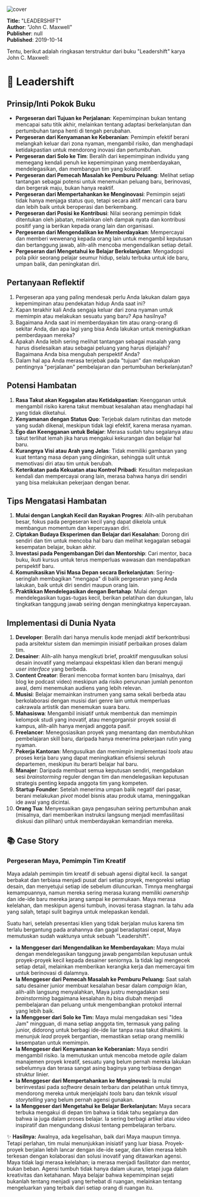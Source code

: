 
![cover](https://dummyimage.com/60x80/ffd9ff/7375ab.jpg)



**Title:** "LEADERSHIFT"  
**Author**: "John C. Maxwell"  
**Publisher**: null  
**Published**: 2019-10-14  

Tentu, berikut adalah ringkasan terstruktur dari buku "Leadershift" karya John C. Maxwell:

# 📖 Leadershift

## Prinsip/Inti Pokok Buku
*   **Pergeseran dari Tujuan ke Perjalanan**: Kepemimpinan bukan tentang mencapai satu titik akhir, melainkan tentang adaptasi berkelanjutan dan pertumbuhan tanpa henti di tengah perubahan.
*   **Pergeseran dari Kenyamanan ke Keberanian**: Pemimpin efektif berani melangkah keluar dari zona nyaman, mengambil risiko, dan menghadapi ketidakpastian untuk mendorong inovasi dan pertumbuhan.
*   **Pergeseran dari Solo ke Tim**: Beralih dari kepemimpinan individu yang memegang kendali penuh ke kepemimpinan yang memberdayakan, mendelegasikan, dan membangun tim yang kolaboratif.
*   **Pergeseran dari Pemecah Masalah ke Pemburu Peluang**: Melihat setiap tantangan sebagai potensi untuk menemukan peluang baru, berinovasi, dan bergerak maju, bukan hanya reaktif.
*   **Pergeseran dari Mempertahankan ke Menginovasi**: Pemimpin sejati tidak hanya menjaga status quo, tetapi secara aktif mencari cara baru dan lebih baik untuk beroperasi dan berkembang.
*   **Pergeseran dari Posisi ke Kontribusi**: Nilai seorang pemimpin tidak ditentukan oleh jabatan, melainkan oleh dampak nyata dan kontribusi positif yang ia berikan kepada orang lain dan organisasi.
*   **Pergeseran dari Mengendalikan ke Memberdayakan**: Mempercayai dan memberi wewenang kepada orang lain untuk mengambil keputusan dan bertanggung jawab, alih-alih mencoba mengendalikan setiap detail.
*   **Pergeseran dari Mengetahui ke Belajar Berkelanjutan**: Mengadopsi pola pikir seorang pelajar seumur hidup, selalu terbuka untuk ide baru, umpan balik, dan peningkatan diri.

## Pertanyaan Reflektif
1.  Pergeseran apa yang paling mendesak perlu Anda lakukan dalam gaya kepemimpinan atau pendekatan hidup Anda saat ini?
2.  Kapan terakhir kali Anda sengaja keluar dari zona nyaman untuk memimpin atau melakukan sesuatu yang baru? Apa hasilnya?
3.  Bagaimana Anda saat ini memberdayakan tim atau orang-orang di sekitar Anda, dan apa lagi yang bisa Anda lakukan untuk meningkatkan pemberdayaan mereka?
4.  Apakah Anda lebih sering melihat tantangan sebagai masalah yang harus diselesaikan atau sebagai peluang yang harus dijelajahi? Bagaimana Anda bisa mengubah perspektif Anda?
5.  Dalam hal apa Anda merasa terjebak pada "tujuan" dan melupakan pentingnya "perjalanan" pembelajaran dan pertumbuhan berkelanjutan?

## Potensi Hambatan
1.  **Rasa Takut akan Kegagalan atau Ketidakpastian**: Keengganan untuk mengambil risiko karena takut membuat kesalahan atau menghadapi hal yang tidak diketahui.
2.  **Kenyamanan dengan Status Quo**: Terjebak dalam rutinitas dan metode yang sudah dikenal, meskipun tidak lagi efektif, karena merasa nyaman.
3.  **Ego dan Keengganan untuk Belajar**: Merasa sudah tahu segalanya atau takut terlihat lemah jika harus mengakui kekurangan dan belajar hal baru.
4.  **Kurangnya Visi atau Arah yang Jelas**: Tidak memiliki gambaran yang kuat tentang masa depan yang diinginkan, sehingga sulit untuk memotivasi diri atau tim untuk berubah.
5.  **Keterikatan pada Kekuatan atau Kontrol Pribadi**: Kesulitan melepaskan kendali dan mempercayai orang lain, merasa bahwa hanya diri sendiri yang bisa melakukan pekerjaan dengan benar.

## Tips Mengatasi Hambatan
1.  **Mulai dengan Langkah Kecil dan Rayakan Progres**: Alih-alih perubahan besar, fokus pada pergeseran kecil yang dapat dikelola untuk membangun momentum dan kepercayaan diri.
2.  **Ciptakan Budaya Eksperimen dan Belajar dari Kesalahan**: Dorong diri sendiri dan tim untuk mencoba hal baru dan melihat kegagalan sebagai kesempatan belajar, bukan akhir.
3.  **Investasi pada Pengembangan Diri dan Mentorship**: Cari mentor, baca buku, ikuti kursus untuk terus memperluas wawasan dan mendapatkan perspektif baru.
4.  **Komunikasikan Visi Masa Depan secara Berkelanjutan**: Sering-seringlah membagikan "mengapa" di balik pergeseran yang Anda lakukan, baik untuk diri sendiri maupun orang lain.
5.  **Praktikkan Mendelegasikan dengan Bertahap**: Mulai dengan mendelegasikan tugas-tugas kecil, berikan pelatihan dan dukungan, lalu tingkatkan tanggung jawab seiring dengan meningkatnya kepercayaan.

## Implementasi di Dunia Nyata
1.  **Developer**: Beralih dari hanya menulis kode menjadi aktif berkontribusi pada arsitektur sistem dan memimpin inisiatif perbaikan proses dalam tim.
2.  **Desainer**: Alih-alih hanya mengikuti brief, proaktif mengusulkan solusi desain inovatif yang melampaui ekspektasi klien dan berani menguji *user interface* yang berbeda.
3.  **Content Creator**: Berani mencoba format konten baru (misalnya, dari blog ke podcast video) meskipun ada risiko penurunan jumlah penonton awal, demi menemukan audiens yang lebih relevan.
4.  **Musisi**: Belajar memainkan instrumen yang sama sekali berbeda atau berkolaborasi dengan musisi dari genre lain untuk memperluas cakrawala artistik dan menemukan suara baru.
5.  **Mahasiswa**: Mengambil inisiatif untuk membentuk dan memimpin kelompok studi yang inovatif, atau mengorganisir proyek sosial di kampus, alih-alih hanya menjadi anggota pasif.
6.  **Freelancer**: Menegosiasikan proyek yang menantang dan membutuhkan pembelajaran skill baru, daripada hanya menerima pekerjaan rutin yang nyaman.
7.  **Pekerja Kantoran**: Mengusulkan dan memimpin implementasi *tools* atau proses kerja baru yang dapat meningkatkan efisiensi seluruh departemen, meskipun itu berarti belajar hal baru.
8.  **Manajer**: Daripada membuat semua keputusan sendiri, mengadakan sesi *brainstorming* reguler dengan tim dan mendelegasikan keputusan strategis penting kepada anggota tim yang kompeten.
9.  **Startup Founder**: Setelah menerima umpan balik negatif dari pasar, berani melakukan *pivot* model bisnis atau produk utama, meninggalkan ide awal yang dicintai.
10. **Orang Tua**: Menyesuaikan gaya pengasuhan seiring pertumbuhan anak (misalnya, dari memberikan instruksi langsung menjadi memfasilitasi diskusi dan pilihan) untuk memberdayakan kemandirian mereka.

## 📚 Case Story

### Pergeseran Maya, Pemimpin Tim Kreatif

Maya adalah pemimpin tim kreatif di sebuah agensi digital kecil. Ia sangat berbakat dan terbiasa menjadi pusat dari setiap proyek, mengoreksi setiap desain, dan menyetujui setiap ide sebelum diluncurkan. Timnya menghargai kemampuannya, namun mereka sering merasa kurang memiliki *ownership* dan ide-ide baru mereka jarang sampai ke permukaan. Maya merasa kelelahan, dan meskipun agensi tumbuh, inovasi terasa stagnan. Ia tahu ada yang salah, tetapi sulit baginya untuk melepaskan kendali.

Suatu hari, setelah presentasi klien yang tidak berjalan mulus karena tim terlalu bergantung pada arahannya dan gagal beradaptasi cepat, Maya memutuskan sudah waktunya untuk sebuah "Leadershift".

*   **Ia Menggeser dari Mengendalikan ke Memberdayakan:** Maya mulai dengan mendelegasikan tanggung jawab pengambilan keputusan untuk proyek-proyek kecil kepada desainer seniornya. Ia tidak lagi mengecek setiap detail, melainkan memberikan kerangka kerja dan memercayai tim untuk berinovasi di dalamnya.
*   **Ia Menggeser dari Pemecah Masalah ke Pemburu Peluang:** Saat salah satu desainer junior membuat kesalahan besar dalam *campaign* iklan, alih-alih langsung menyalahkan, Maya justru mengadakan sesi *brainstorming* bagaimana kesalahan itu bisa diubah menjadi pembelajaran dan peluang untuk mengembangkan protokol internal yang lebih baik.
*   **Ia Menggeser dari Solo ke Tim:** Maya mulai mengadakan sesi "Idea Jam" mingguan, di mana setiap anggota tim, termasuk yang paling junior, didorong untuk berbagi ide-ide liar tanpa rasa takut dihakimi. Ia menunjuk *lead* proyek bergantian, memastikan setiap orang memiliki kesempatan untuk memimpin.
*   **Ia Menggeser dari Kenyamanan ke Keberanian:** Maya sendiri mengambil risiko. Ia memutuskan untuk mencoba metode *agile* dalam manajemen proyek kreatif, sesuatu yang belum pernah mereka lakukan sebelumnya dan terasa sangat asing baginya yang terbiasa dengan struktur linier.
*   **Ia Menggeser dari Mempertahankan ke Menginovasi:** Ia mulai berinvestasi pada *software* desain terbaru dan pelatihan untuk timnya, mendorong mereka untuk menjelajahi *tools* baru dan teknik *visual storytelling* yang belum pernah agensi gunakan.
*   **Ia Menggeser dari Mengetahui ke Belajar Berkelanjutan:** Maya secara terbuka mengakui di depan tim bahwa ia tidak tahu segalanya dan bahwa ia juga dalam proses belajar. Ia sering berbagi artikel atau video inspiratif dan mengundang diskusi tentang pembelajaran terbaru.

✨ **Hasilnya:** Awalnya, ada kegelisahan, baik dari Maya maupun timnya. Tetapi perlahan, tim mulai menunjukkan inisiatif yang luar biasa. Proyek-proyek berjalan lebih lancar dengan ide-ide segar, dan klien merasa lebih terkesan dengan kolaborasi dan solusi inovatif yang ditawarkan agensi. Maya tidak lagi merasa kelelahan; ia merasa menjadi fasilitator dan mentor, bukan beban. Agensi tumbuh tidak hanya dalam ukuran, tetapi juga dalam kreativitas dan ketahanan. Maya belajar bahwa kepemimpinan sejati bukanlah tentang menjadi yang terhebat di ruangan, melainkan tentang mengeluarkan yang terbaik dari setiap orang di ruangan itu.
